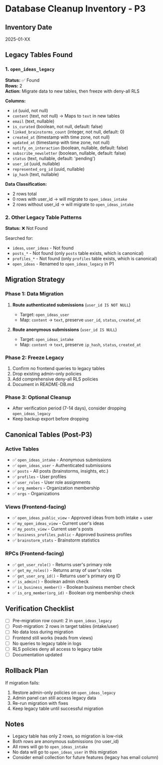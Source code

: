 # Database Cleanup Inventory - P3

## Inventory Date
2025-01-XX

## Legacy Tables Found

### 1. `open_ideas_legacy`
**Status:** ✅ Found  
**Rows:** 2  
**Action:** Migrate data to new tables, then freeze with deny-all RLS

**Columns:**
- `id` (uuid, not null)
- `content` (text, not null) → Maps to `text` in new tables
- `email` (text, nullable)
- `is_curated` (boolean, not null, default: false)
- `linked_brainstorms_count` (integer, not null, default: 0)
- `created_at` (timestamp with time zone, not null)
- `updated_at` (timestamp with time zone, not null)
- `notify_on_interaction` (boolean, nullable, default: false)
- `subscribe_newsletter` (boolean, nullable, default: false)
- `status` (text, nullable, default: 'pending')
- `user_id` (uuid, nullable)
- `represented_org_id` (uuid, nullable)
- `ip_hash` (text, nullable)

**Data Classification:**
- 2 rows total
- 0 rows with user_id → will migrate to `open_ideas_intake`
- 2 rows without user_id → will migrate to `open_ideas_intake`

### 2. Other Legacy Table Patterns
**Status:** ❌ Not Found

Searched for:
- `ideas`, `user_ideas` - Not found
- `posts_*` - Not found (only `posts` table exists, which is canonical)
- `profiles_*` - Not found (only `profiles` table exists, which is canonical)
- `open_ideas` - Renamed to `open_ideas_legacy` in P1

## Migration Strategy

### Phase 1: Data Migration
1. **Route authenticated submissions** (`user_id IS NOT NULL`)
   - Target: `open_ideas_user`
   - Map: `content` → `text`, preserve `user_id`, `status`, `created_at`
   
2. **Route anonymous submissions** (`user_id IS NULL`)
   - Target: `open_ideas_intake`
   - Map: `content` → `text`, preserve `ip_hash`, `status`, `created_at`

### Phase 2: Freeze Legacy
1. Confirm no frontend queries to legacy tables
2. Drop existing admin-only policies
3. Add comprehensive deny-all RLS policies
4. Document in README-DB.md

### Phase 3: Optional Cleanup
- After verification period (7-14 days), consider dropping `open_ideas_legacy`
- Keep backup export before dropping

## Canonical Tables (Post-P3)

### Active Tables
- ✅ `open_ideas_intake` - Anonymous submissions
- ✅ `open_ideas_user` - Authenticated submissions
- ✅ `posts` - All posts (brainstorms, insights, etc.)
- ✅ `profiles` - User profiles
- ✅ `user_roles` - User role assignments
- ✅ `org_members` - Organization membership
- ✅ `orgs` - Organizations

### Views (Frontend-facing)
- ✅ `open_ideas_public_view` - Approved ideas from both intake + user
- ✅ `my_open_ideas_view` - Current user's ideas
- ✅ `my_posts_view` - Current user's posts
- ✅ `business_profiles_public` - Approved business profiles
- ✅ `brainstorm_stats` - Brainstorm statistics

### RPCs (Frontend-facing)
- ✅ `get_user_role()` - Returns user's primary role
- ✅ `get_my_roles()` - Returns array of user's roles
- ✅ `get_user_org_id()` - Returns user's primary org ID
- ✅ `is_admin()` - Boolean admin check
- ✅ `is_business_member()` - Boolean business member check
- ✅ `is_org_member(org_id)` - Boolean org membership check

## Verification Checklist

- [ ] Pre-migration row count: 2 in `open_ideas_legacy`
- [ ] Post-migration: 2 rows in target tables (intake/user)
- [ ] No data loss during migration
- [ ] Frontend still works (reads from views)
- [ ] No queries to legacy table in logs
- [ ] RLS policies deny all access to legacy table
- [ ] Documentation updated

## Rollback Plan

If migration fails:
1. Restore admin-only policies on `open_ideas_legacy`
2. Admin panel can still access legacy data
3. Re-run migration with fixes
4. Keep legacy table until successful migration

## Notes

- Legacy table has only 2 rows, so migration is low-risk
- Both rows are anonymous submissions (no user_id)
- All rows will go to `open_ideas_intake`
- No data will go to `open_ideas_user` in this migration
- Consider email collection for future features (legacy has email column)
